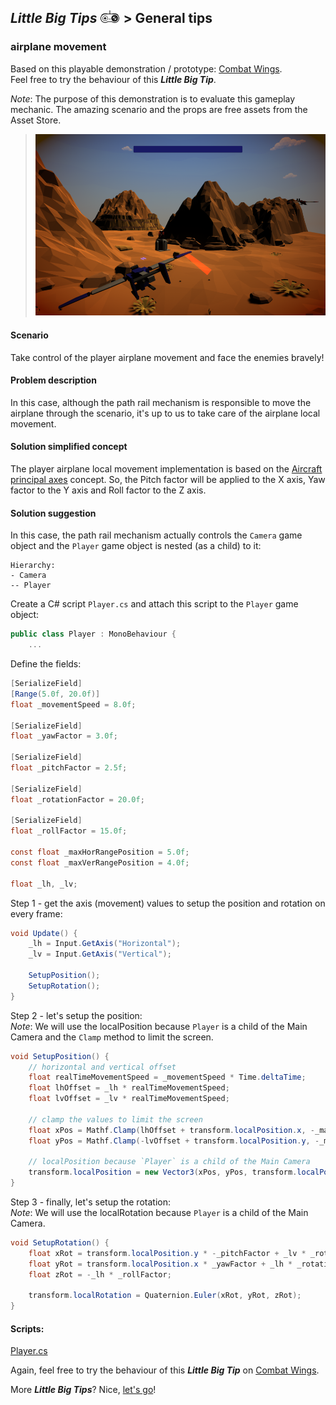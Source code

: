 ## _**Little Big Tips**_ ![Joystick](https://raw.githubusercontent.com/alissin/alissin.github.io/master/images/joystick.png) > General tips

### airplane movement

Based on this playable demonstration / prototype: [Combat Wings](https://simmer.io/@alissin/combat-wings).<br/>
Feel free to try the behaviour of this _**Little Big Tip**_.

_Note_: The purpose of this demonstration is to evaluate this gameplay mechanic. The amazing scenario and the props are free assets from the Asset Store.

> ![Combat Wings](https://raw.githubusercontent.com/alissin/alissin.github.io/master/demonstration-projects/combat-wings.png)

#### Scenario
Take control of the player airplane movement and face the enemies bravely!

#### Problem description
In this case, although the path rail mechanism is responsible to move the airplane through the scenario, it's up to us to take care of the airplane local movement.

#### Solution simplified concept
The player airplane local movement implementation is based on the [Aircraft principal axes](https://en.wikipedia.org/wiki/Aircraft_principal_axes) concept. So, the Pitch factor will be applied to the X axis, Yaw factor to the Y axis and Roll factor to the Z axis.

#### Solution suggestion
In this case, the path rail mechanism actually controls the `Camera` game object and the `Player` game object is nested (as a child) to it:

```
Hierarchy:
- Camera
-- Player
```

Create a C# script `Player.cs` and attach this script to the `Player` game object:

```csharp
public class Player : MonoBehaviour {
    ...
```

Define the fields:

```csharp
[SerializeField]
[Range(5.0f, 20.0f)]
float _movementSpeed = 8.0f;

[SerializeField]
float _yawFactor = 3.0f;

[SerializeField]
float _pitchFactor = 2.5f;

[SerializeField]
float _rotationFactor = 20.0f;

[SerializeField]
float _rollFactor = 15.0f;

const float _maxHorRangePosition = 5.0f;
const float _maxVerRangePosition = 4.0f;

float _lh, _lv;
```

Step 1 - get the axis (movement) values to setup the position and rotation on every frame:

```csharp
void Update() {
    _lh = Input.GetAxis("Horizontal");
    _lv = Input.GetAxis("Vertical");

    SetupPosition();
    SetupRotation();
}
```

Step 2 - let's setup the position:<br/>
_Note_: We will use the localPosition because `Player` is a child of the Main Camera and the `Clamp` method to limit the screen.

```csharp
void SetupPosition() {
    // horizontal and vertical offset
    float realTimeMovementSpeed = _movementSpeed * Time.deltaTime;
    float lhOffset = _lh * realTimeMovementSpeed;
    float lvOffset = _lv * realTimeMovementSpeed;

    // clamp the values to limit the screen
    float xPos = Mathf.Clamp(lhOffset + transform.localPosition.x, -_maxHorRangePosition, _maxHorRangePosition);
    float yPos = Mathf.Clamp(-lvOffset + transform.localPosition.y, -_maxVerRangePosition, _maxVerRangePosition);

    // localPosition because `Player` is a child of the Main Camera
    transform.localPosition = new Vector3(xPos, yPos, transform.localPosition.z);
}
```

Step 3 - finally, let's setup the rotation:<br/>
_Note_: We will use the localRotation because `Player` is a child of the Main Camera.

```csharp
void SetupRotation() {
    float xRot = transform.localPosition.y * -_pitchFactor + _lv * _rotationFactor;
    float yRot = transform.localPosition.x * _yawFactor + _lh * _rotationFactor;
    float zRot = -_lh * _rollFactor;

    transform.localRotation = Quaternion.Euler(xRot, yRot, zRot);
}
```

#### Scripts:
[Player.cs](./Player.cs)

Again, feel free to try the behaviour of this _**Little Big Tip**_ on [Combat Wings](https://simmer.io/@alissin/combat-wings).

More _**Little Big Tips**_? Nice, [let's go](https://github.com/alissin/little-big-tips)!